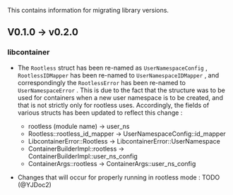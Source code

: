 This contains information for migrating library versions.

## V0.1.0 -> v0.2.0

### libcontainer

- The `Rootless` struct has been re-named as `UserNamespaceConfig` , `RootlessIDMapper` has been re-named to `UserNamespaceIDMapper` , and correspondingly the `RootlessError` has been re-named to `UserNamespaceError` . This is due to the fact that the structure was to be used for containers when a new user namespace is to be created, and that is not strictly only for rootless uses. Accordingly, the fields of various structs has been updated to reflect this change :
    - rootless (module name) -> user_ns
    - Rootless::rootless_id_mapper -> UserNamespaceConfig::id_mapper
    - LibcontainerError::Rootless -> LibcontainerError::UserNamespace
    - ContainerBuilderImpl::rootless -> ContainerBuilderImpl::user_ns_config
    - ContainerArgs::rootless -> ContainerArgs::user_ns_config

- Changes that will occur for properly running in rootless mode : TODO (@YJDoc2)